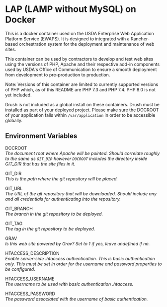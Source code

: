 LAP (LAMP without MySQL) on Docker
===

This is a docker container used on the USDA Enterprise Web Application Platform Service (EWAPS). It is designed to integrated with a Rancher-based orchestration system for the deployment and maintenance of web sites.  

This container can be used by contractors to develop and test web sites using the versions of PHP, Apache and their respective add-in components used by USDA's Office of Communication to ensure a smooth deployment from development to pre-production to production.  

Note: Versions of this container are limited to currently supported versions of PHP which, as of this README are PHP 7.3 and PHP 7.4. PHP 8.0 is not yet included.  

Drush is not included as a global install on these containers. Drush must be installed as part of your deployed project. Please make sure the DOCROOT of your application falls within `/var/application` in order to be accessible globally.  

Environment Variables
---

DOCROOT  
_The document root where Apache will be pointed. Should correlate roughly to the same as `GIT_DIR` however `DOCROOT` includes the directory inside GIT_DIR that has the site files in it._  

GIT_DIR  
_This is the path where the git repository will be placed._  

GIT_URL  
_The URL of the git repository that will be downloaded. Should include any and all credentials for authenticating into the repository._  

GIT_BRANCH  
_The branch in the git repository to be deployed._  

GIT_TAG  
_The tag in the git repository to be deployed._  

GRAV  
_Is this web site powered by Grav? Set to 1 if yes, leave undefined if no._  

HTACCESS_DESCRIPTION  
_Enable server-side .htaccess authentication. This is basic authentication only. This must be set in order for the username and password properties to be configured._  

HTACCESS_USERNAME  
_The username to be used with basic authentication .htaccess._  

HTACCESS_PASSWORD  
_The password associated with the username of basic authentication._  
